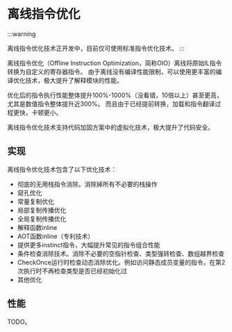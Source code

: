 # 离线指令优化

:::warning

离线指令优化技术正开发中，目前仅可使用标准指令优化技术。
:::

离线指令优化（Offline Instruction Optimization，简称OIO）离线将原始IL指令转换为自定义的寄存器指令。
由于离线没有编译性能限制，可以使用更丰富的编译优化技术，极大提升了解释模块的性能。

优化后的指令执行性能整体提升100%-1000%（没看错，10倍以上）甚至更高，尤其是数值指令整体提升近300%。
而且由于已经提前转换，加载和指令翻译过程更快，卡顿更小。

离线指令优化技术支持代码加固方案中的虚拟化技术，极大提升了代码安全。

## 实现

离线指令优化技术包含了以下优化技术：

- 彻底的无用栈指令消除。消除掉所有不必要的栈操作
- 窥孔优化
- 常量复制优化
- 局部复制传播优化
- 全局复制传播优化
- 解释函数inline
- AOT函数inline（专利技术）
- 提供更多instinct指令，大幅提升常见的指令组合性能
- 条件检查消除技术。消除不必要的空指针检查、类型强转检查、数组越界检查
- CheckOnce运行时检查动态消除优化。例如访问静态成员变量的指令，在第2次执行时不再检查类型是否已经初始化过
- 其他优化


## 性能

TODO。
